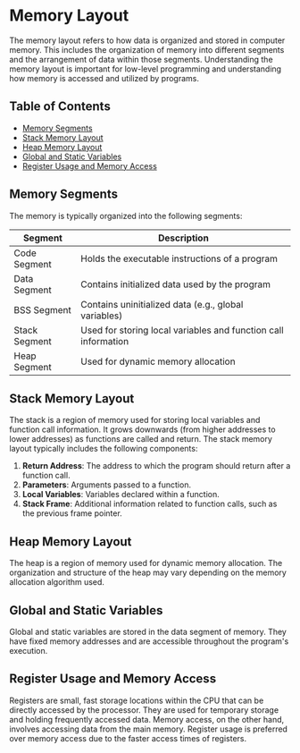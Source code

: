# Memory Layout

The memory layout refers to how data is organized and stored in computer memory. This includes the organization of memory into different segments and the arrangement of data within those segments. Understanding the memory layout is important for low-level programming and understanding how memory is accessed and utilized by programs.

## Table of Contents
- [Memory Segments](#memory-segments)
- [Stack Memory Layout](#stack-memory-layout)
- [Heap Memory Layout](#heap-memory-layout)
- [Global and Static Variables](#global-and-static-variables)
- [Register Usage and Memory Access](#register-usage-and-memory-access)

## Memory Segments

The memory is typically organized into the following segments:

| Segment          | Description                                      |
|------------------|--------------------------------------------------|
| Code Segment     | Holds the executable instructions of a program    |
| Data Segment     | Contains initialized data used by the program     |
| BSS Segment      | Contains uninitialized data (e.g., global variables) |
| Stack Segment    | Used for storing local variables and function call information |
| Heap Segment     | Used for dynamic memory allocation                |

## Stack Memory Layout

The stack is a region of memory used for storing local variables and function call information. It grows downwards (from higher addresses to lower addresses) as functions are called and return. The stack memory layout typically includes the following components:

1. **Return Address**: The address to which the program should return after a function call.
2. **Parameters**: Arguments passed to a function.
3. **Local Variables**: Variables declared within a function.
4. **Stack Frame**: Additional information related to function calls, such as the previous frame pointer.

## Heap Memory Layout

The heap is a region of memory used for dynamic memory allocation. The organization and structure of the heap may vary depending on the memory allocation algorithm used.

## Global and Static Variables

Global and static variables are stored in the data segment of memory. They have fixed memory addresses and are accessible throughout the program's execution.

## Register Usage and Memory Access

Registers are small, fast storage locations within the CPU that can be directly accessed by the processor. They are used for temporary storage and holding frequently accessed data. Memory access, on the other hand, involves accessing data from the main memory. Register usage is preferred over memory access due to the faster access times of registers.

